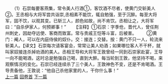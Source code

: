 　　（1）石崇每要客燕集，常令美人行酒①，客饮酒不尽者，使黄门交斩美人②。王丞相与大将军尝共诣崇,丞相素不能饮，辄自勉强，至于沉醉。每至大将军，固不饮，以观其变。已斩三人，颜色如故，尚不肯饮。丞相让之，大将军曰：“自杀伊家人，何预卿事！”
　　【注释】①石崇：字季伧，晋代人，曾任荆州刺史，因劫夺远使、客商而致富。常与贵戚王恺等斗富，后被害。
　　②黄门：阉人，可以在内庭侍侯的奴仆。交：接连；交替。按：黄门不只一人，轮流来斩美人。【译文】石崇每次请客宴会，常常让美人劝酒；如果哪位客人不干杯，就叫家奴接连杀掉劝酒的美人。丞相王导和大将军王敦曾经一同到石崇家赴宴，王导一向不能喝酒，这时总是勉强自己喝，直到大醉。每当轮到王敦，他坚持不喝，来观察情况的变化。石崇已经连续杀了三个美人，王敦神色不变，还是不肯喝酒。王导责备他，王敦说：“他自己杀他家里的人，干你什么事！”
<br>[上一篇](30_00) [回卷首](30_00) [下一篇](30_02)
